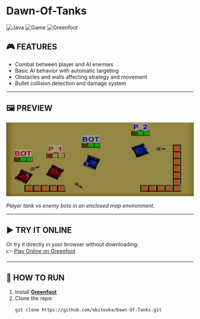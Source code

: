 # Dawn-Of-Tanks

![Java](https://img.shields.io/badge/Built_with-Java-blue?logo=java&logoColor=white)
![Game](https://img.shields.io/badge/Category-Game-red)
![Greenfoot](https://img.shields.io/badge/Framework-Greenfoot-green)

## 🎮 FEATURES

- Combat between player and AI enemies  
- Basic AI behavior with automatic targeting  
- Obstacles and walls affecting strategy and movement  
- Bullet collision detection and damage system  

---

## 🖼️ PREVIEW

![Gameplay Preview](https://raw.githubusercontent.com/obitouka/Dawn-Of-Tanks/main/images/zSample.png)

*Player tank vs enemy bots in an enclosed map environment.*

---

## ▶️ TRY IT ONLINE

Or try it directly in your browser without downloading:  
👉 [Play Online on Greenfoot](https://greenfoot.org/scenarios/26460)

---

## 🚀 HOW TO RUN

1. Install **[Greenfoot](https://www.greenfoot.org/download)**  
2. Clone the repo:
   ```bash
   git clone https://github.com/obitouka/Dawn-Of-Tanks.git
